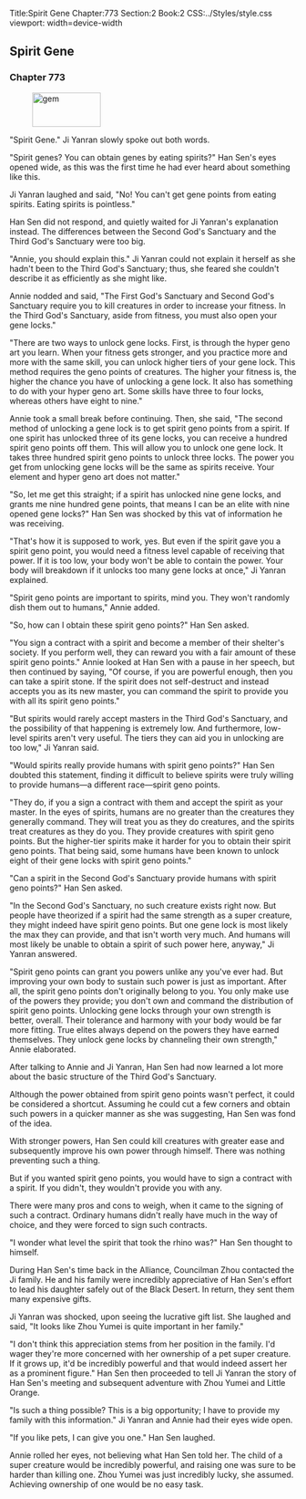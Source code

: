 Title:Spirit Gene 
Chapter:773 
Section:2 
Book:2 
CSS:../Styles/style.css 
viewport: width=device-width
  
## Spirit Gene
### Chapter 773 
<figure>
	<img src="../Images/gem.gif" alt="gem" id="gem" width="120" height="60" />
</figure>
  

  
  "Spirit Gene." Ji Yanran slowly spoke out both words.

"Spirit genes? You can obtain genes by eating spirits?" Han Sen's eyes opened wide, as this was the first time he had ever heard about something like this.

Ji Yanran laughed and said, "No! You can't get gene points from eating spirits. Eating spirits is pointless."

Han Sen did not respond, and quietly waited for Ji Yanran's explanation instead. The differences between the Second God's Sanctuary and the Third God's Sanctuary were too big.

"Annie, you should explain this." Ji Yanran could not explain it herself as she hadn't been to the Third God's Sanctuary; thus, she feared she couldn't describe it as efficiently as she might like.

Annie nodded and said, "The First God's Sanctuary and Second God's Sanctuary require you to kill creatures in order to increase your fitness. In the Third God's Sanctuary, aside from fitness, you must also open your gene locks."

"There are two ways to unlock gene locks. First, is through the hyper geno art you learn. When your fitness gets stronger, and you practice more and more with the same skill, you can unlock higher tiers of your gene lock. This method requires the geno points of creatures. The higher your fitness is, the higher the chance you have of unlocking a gene lock. It also has something to do with your hyper geno art. Some skills have three to four locks, whereas others have eight to nine."

Annie took a small break before continuing. Then, she said, "The second method of unlocking a gene lock is to get spirit geno points from a spirit. If one spirit has unlocked three of its gene locks, you can receive a hundred spirit geno points off them. This will allow you to unlock one gene lock. It takes three hundred spirit geno points to unlock three locks. The power you get from unlocking gene locks will be the same as spirits receive. Your element and hyper geno art does not matter."

"So, let me get this straight; if a spirit has unlocked nine gene locks, and grants me nine hundred gene points, that means I can be an elite with nine opened gene locks?" Han Sen was shocked by this vat of information he was receiving.

"That's how it is supposed to work, yes. But even if the spirit gave you a spirit geno point, you would need a fitness level capable of receiving that power. If it is too low, your body won't be able to contain the power. Your body will breakdown if it unlocks too many gene locks at once," Ji Yanran explained.

"Spirit geno points are important to spirits, mind you. They won't randomly dish them out to humans," Annie added.

"So, how can I obtain these spirit geno points?" Han Sen asked.

"You sign a contract with a spirit and become a member of their shelter's society. If you perform well, they can reward you with a fair amount of these spirit geno points." Annie looked at Han Sen with a pause in her speech, but then continued by saying, "Of course, if you are powerful enough, then you can take a spirit stone. If the spirit does not self-destruct and instead accepts you as its new master, you can command the spirit to provide you with all its spirit geno points."

"But spirits would rarely accept masters in the Third God's Sanctuary, and the possibility of that happening is extremely low. And furthermore, low-level spirits aren't very useful. The tiers they can aid you in unlocking are too low," Ji Yanran said.

"Would spirits really provide humans with spirit geno points?" Han Sen doubted this statement, finding it difficult to believe spirits were truly willing to provide humans—a different race—spirit geno points.

"They do, if you a sign a contract with them and accept the spirit as your master. In the eyes of spirits, humans are no greater than the creatures they generally command. They will treat you as they do creatures, and the spirits treat creatures as they do you. They provide creatures with spirit geno points. But the higher-tier spirits make it harder for you to obtain their spirit geno points. That being said, some humans have been known to unlock eight of their gene locks with spirit geno points."

"Can a spirit in the Second God's Sanctuary provide humans with spirit geno points?" Han Sen asked.

"In the Second God's Sanctuary, no such creature exists right now. But people have theorized if a spirit had the same strength as a super creature, they might indeed have spirit geno points. But one gene lock is most likely the max they can provide, and that isn't worth very much. And humans will most likely be unable to obtain a spirit of such power here, anyway," Ji Yanran answered.

"Spirit geno points can grant you powers unlike any you've ever had. But improving your own body to sustain such power is just as important. After all, the spirit geno points don't originally belong to you. You only make use of the powers they provide; you don't own and command the distribution of spirit geno points. Unlocking gene locks through your own strength is better, overall. Their tolerance and harmony with your body would be far more fitting. True elites always depend on the powers they have earned themselves. They unlock gene locks by channeling their own strength," Annie elaborated.

After talking to Annie and Ji Yanran, Han Sen had now learned a lot more about the basic structure of the Third God's Sanctuary.

Although the power obtained from spirit geno points wasn't perfect, it could be considered a shortcut. Assuming he could cut a few corners and obtain such powers in a quicker manner as she was suggesting, Han Sen was fond of the idea.

With stronger powers, Han Sen could kill creatures with greater ease and subsequently improve his own power through himself. There was nothing preventing such a thing.

But if you wanted spirit geno points, you would have to sign a contract with a spirit. If you didn't, they wouldn't provide you with any.

There were many pros and cons to weigh, when it came to the signing of such a contract. Ordinary humans didn't really have much in the way of choice, and they were forced to sign such contracts.

"I wonder what level the spirit that took the rhino was?" Han Sen thought to himself.

During Han Sen's time back in the Alliance, Councilman Zhou contacted the Ji family. He and his family were incredibly appreciative of Han Sen's effort to lead his daughter safely out of the Black Desert. In return, they sent them many expensive gifts.

Ji Yanran was shocked, upon seeing the lucrative gift list. She laughed and said, "It looks like Zhou Yumei is quite important in her family."

"I don't think this appreciation stems from her position in the family. I'd wager they're more concerned with her ownership of a pet super creature. If it grows up, it'd be incredibly powerful and that would indeed assert her as a prominent figure." Han Sen then proceeded to tell Ji Yanran the story of Han Sen's meeting and subsequent adventure with Zhou Yumei and Little Orange.

"Is such a thing possible? This is a big opportunity; I have to provide my family with this information." Ji Yanran and Annie had their eyes wide open.

"If you like pets, I can give you one." Han Sen laughed.

Annie rolled her eyes, not believing what Han Sen told her. The child of a super creature would be incredibly powerful, and raising one was sure to be harder than killing one. Zhou Yumei was just incredibly lucky, she assumed. Achieving ownership of one would be no easy task.
